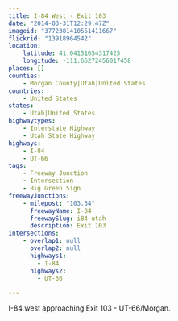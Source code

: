 ```yaml
---
title: I-84 West - Exit 103
date: "2014-03-31T12:29:47Z"
imageid: "3772381410551411667"
flickrid: "13918964542"
location:
    latitude: 41.04151654317425
    longitude: -111.66272456017458
places: []
counties:
    - Morgan County|Utah|United States
countries:
    - United States
states:
    - Utah|United States
highwaytypes:
    - Interstate Highway
    - Utah State Highway
highways:
    - I-84
    - UT-66
tags:
    - Freeway Junction
    - Intersection
    - Big Green Sign
freewayJunctions:
    - milepost: "103.34"
      freewayName: I-84
      freewaySlug: i84-utah
      description: Exit 103
intersections:
    - overlap1: null
      overlap2: null
      highways1:
        - I-84
      highways2:
        - UT-66

---
```

I-84 west approaching Exit 103 - UT-66/Morgan.